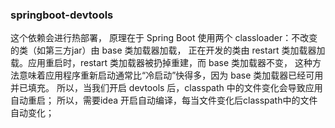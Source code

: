 ### springboot-devtools 
这个依赖会进行热部署，
原理在于 Spring Boot 使用两个 classloader：不改变的类（如第三方jar）由 base 类加载器加载，
正在开发的类由 restart 类加载器加载。应用重启时，restart 类加载器被扔掉重建，而 base 类加载器不变，
这种方法意味着应用程序重新启动通常比“冷启动”快得多，因为 base 类加载器已经可用并已填充。
所以，当我们开启 devtools 后，classpath 中的文件变化会导致应用自动重启； 
所以，需要idea 开启自动编译，每当文件变化后classpath中的文件自动变化；

              